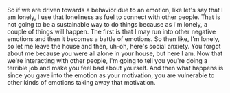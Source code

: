  So if we are driven towards a behavior due to an emotion, like let's say that I am lonely, I use that loneliness as fuel to connect with other people. That is not going to be a sustainable way to do things because as I'm lonely, a couple of things will happen. The first is that I may run into other negative emotions and then it becomes a battle of emotions. So then like, I'm lonely, so let me leave the house and then, uh-oh, here's social anxiety. You forgot about me because you were all alone in your house, but here I am. Now that we're interacting with other people, I'm going to tell you you're doing a terrible job and make you feel bad about yourself. And then what happens is since you gave into the emotion as your motivation, you are vulnerable to other kinds of emotions taking away that motivation.